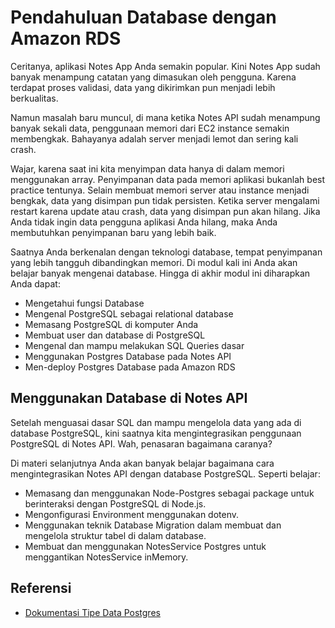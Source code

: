 # Pendahuluan Database dengan Amazon RDS

Ceritanya, aplikasi Notes App Anda semakin popular. Kini Notes App sudah banyak menampung catatan yang dimasukan oleh pengguna. Karena terdapat proses validasi, data yang dikirimkan pun menjadi lebih berkualitas.

Namun masalah baru muncul, di mana ketika Notes API sudah menampung banyak sekali data, penggunaan memori dari EC2 instance semakin membengkak. Bahayanya adalah server menjadi lemot dan sering kali crash.

Wajar, karena saat ini kita menyimpan data hanya di dalam memori menggunakan array. Penyimpanan data pada memori aplikasi bukanlah best practice tentunya. Selain membuat memori server atau instance menjadi bengkak, data yang disimpan pun tidak persisten. Ketika server mengalami restart karena update atau crash, data yang disimpan pun akan hilang. Jika Anda tidak ingin data pengguna aplikasi Anda hilang, maka Anda membutuhkan penyimpanan baru yang lebih baik.

Saatnya Anda berkenalan dengan teknologi database, tempat penyimpanan yang lebih tangguh dibandingkan memori. Di modul kali ini Anda akan belajar banyak mengenai database. Hingga di akhir modul ini diharapkan Anda dapat:

- Mengetahui fungsi Database
- Mengenal PostgreSQL sebagai relational database
- Memasang PostgreSQL di komputer Anda
- Membuat user dan database di PostgreSQL
- Mengenal dan mampu melakukan SQL Queries dasar
- Menggunakan Postgres Database pada Notes API
- Men-deploy Postgres Database pada Amazon RDS

## Menggunakan Database di Notes API

Setelah menguasai dasar SQL dan mampu mengelola data yang ada di database PostgreSQL, kini saatnya kita mengintegrasikan penggunaan PostgreSQL di Notes API. Wah, penasaran bagaimana caranya?

Di materi selanjutnya Anda akan banyak belajar bagaimana cara mengintegrasikan Notes API dengan database PostgreSQL. Seperti belajar:

- Memasang dan menggunakan Node-Postgres sebagai package untuk berinteraksi dengan PostgreSQL di Node.js.
- Mengonfigurasi Environment menggunakan dotenv.
- Menggunakan teknik Database Migration dalam membuat dan mengelola struktur tabel di dalam database.
- Membuat dan menggunakan NotesService Postgres untuk menggantikan NotesService inMemory.

## Referensi

- [Dokumentasi Tipe Data Postgres](https://www.postgresql.org/docs/current/datatype.html)
